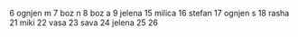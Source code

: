 6 ognjen m
7 boz n
8 boz a
9 jelena
15 milica
16 stefan
17 ognjen s
18 rasha
21 miki
22 vasa
23 sava
24 jelena
25 
26 
